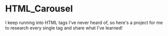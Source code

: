 # HTML_Carousel

I keep running into HTML tags I've never heard of, so here's a project for me to research every single tag and share what I've learned!
